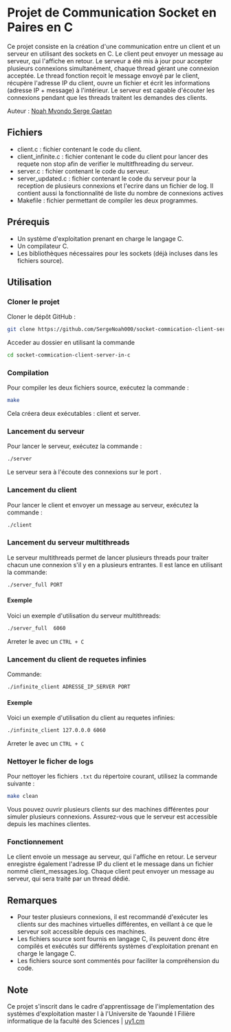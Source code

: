 
# Projet de Communication Socket en Paires en C

Ce projet consiste en la création d'une communication entre un client et un serveur en utilisant des sockets en C. Le client peut envoyer un message au serveur, qui l'affiche en retour. Le serveur a été mis à jour pour accepter plusieurs connexions simultanément, chaque thread gérant une connexion acceptée. Le thread fonction reçoit le message envoyé par le client, récupère l'adresse IP du client, ouvre un fichier et écrit les informations (adresse IP + message) à l'intérieur. Le serveur est capable d'écouter les connexions pendant que les threads traitent les demandes des clients.

Auteur : [Noah Mvondo Serge Gaetan](https://github.com/SergeNoah000) 

## Fichiers

* client.c : fichier contenant le code du client.
* client_infinite.c : fichier contenant le code du client pour lancer des requete non stop afin de verifier le multitfhreading du serveur.
* server.c : fichier contenant le code du serveur.
* server_updated.c : fichier contenant le code du serveur pour la reception de plusieurs connexions et l'ecrire dans un fichier de log. Il contient aussi la fonctionnalité de liste du nombre de connexions actives
* Makefile : fichier permettant de compiler les deux programmes.

## Prérequis

* Un système d'exploitation prenant en charge le langage C.
* Un compilateur C.
* Les bibliothèques nécessaires pour les sockets (déjà incluses dans les fichiers source).

## Utilisation


### Cloner le projet
Cloner le dépôt GitHub :

```bash
git clone https://github.com/SergeNoah000/socket-commication-client-server-in-c.git
```

Acceder au dossier en utilisant la commande

```bash
cd socket-commication-client-server-in-c
```
### Compilation

Pour compiler les deux fichiers source, exécutez la commande :

```bash
make
```
Cela créera deux exécutables : client et server.

### Lancement du serveur

Pour lancer le serveur, exécutez la commande :

```bash
./server
```
Le serveur sera à l'écoute des connexions sur le port .

### Lancement du client

Pour lancer le client et envoyer un message au serveur, exécutez la commande :

```bash
./client
```

### Lancement du serveur multithreads
Le serveur multithreads permet de lancer plusieurs threads pour traiter chacun une connexion s'il y en a plusieurs entrantes. Il est lance en utilisant la commande:

```bash
./server_full PORT
 ```
#### Exemple
Voici un exemple d'utilisation du serveur multithreads:

```bash
./server_full  6060 
```
Arreter le avec un `CTRL + C`

### Lancement du client de requetes infinies
Commande: 

```bash
./infinite_client ADRESSE_IP_SERVER PORT 
```

#### Exemple
Voici un exemple d'utilisation du client au requetes infinies:

```bash
./infinite_client 127.0.0.0 6060 
```
Arreter le avec un `CTRL + C`


### Nettoyer le ficher de logs
Pour nettoyer les fichiers `.txt` du répertoire courant, utilisez la commande suivante :

```bash
make clean
```

Vous pouvez ouvrir plusieurs clients sur des machines différentes pour simuler plusieurs connexions. Assurez-vous que le serveur est accessible depuis les machines clientes.

### Fonctionnement

Le client envoie un message au serveur, qui l'affiche en retour. Le serveur enregistre également l'adresse IP du client et le message dans un fichier nommé client_messages.log. Chaque client peut envoyer un message au serveur, qui sera traité par un thread dédié.

## Remarques

* Pour tester plusieurs connexions, il est recommandé d'exécuter les clients sur des machines virtuelles différentes, en veillant à ce que le serveur soit accessible depuis ces machines.
* Les fichiers source sont fournis en langage C, ils peuvent donc être compilés et exécutés sur différents systèmes d'exploitation prenant en charge le langage C.
* Les fichiers source sont commentés pour faciliter la compréhension du code.



## Note
Ce projet s'inscrit dans le cadre d'apprentissage de l'implementation des systèmes d'exploitation master I 
à l'Universite de Yaoundé I Filière informatique de la faculté des Sciences | [uy1.cm](https://uy1.cm)